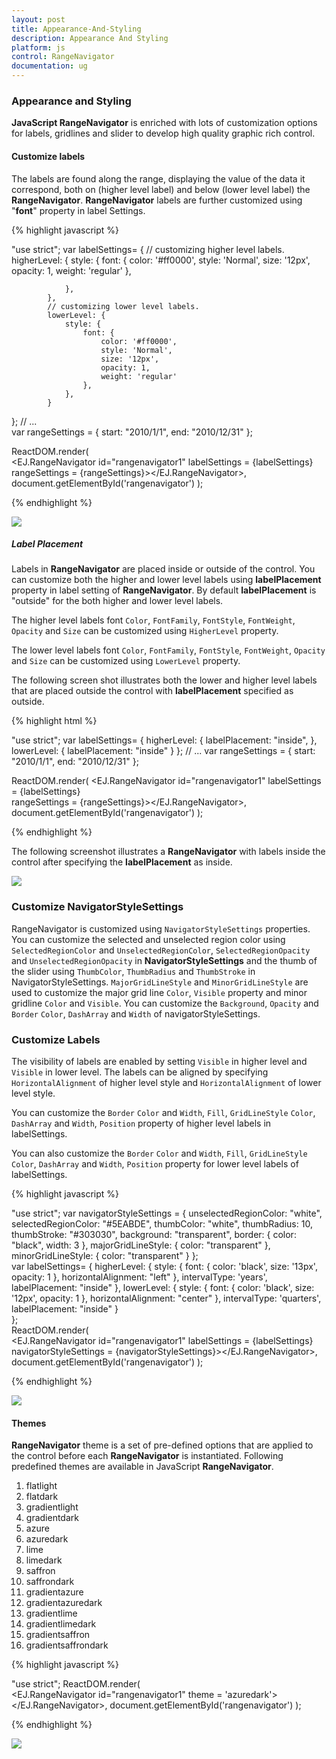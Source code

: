 ```yaml
---
layout: post
title: Appearance-And-Styling
description: Appearance And Styling
platform: js
control: RangeNavigator
documentation: ug
---
```


### Appearance and Styling

**JavaScript RangeNavigator** is enriched with lots of customization options for labels, gridlines and slider to develop high quality graphic rich control.

#### Customize labels

The labels are found along the range, displaying the value of the data it correspond, both on (higher level label) and below (lower level label) the **RangeNavigator**. **RangeNavigator** labels are further customized using "**font**" property in label Settings. 

{% highlight javascript %}

"use strict";
var labelSettings= {
            // customizing higher level labels.
            higherLevel: {
                style: {
                    font: {
                        color: '#ff0000',
                        style: 'Normal',
                        size: '12px',
                        opacity: 1,
                        weight: 'regular'
                    },
        
                },
            },
            // customizing lower level labels.
            lowerLevel: {
                style: {
                    font: {
                        color: '#ff0000',
                        style: 'Normal',
                        size: '12px',
                        opacity: 1,
                        weight: 'regular'
                    },
                },
            }
};
// ...    
var rangeSettings = {
                    start: "2010/1/1", end: "2010/12/31"
};        
    

ReactDOM.render(                    
                <EJ.RangeNavigator id="rangenavigator1" labelSettings = {labelSettings} 
                 rangeSettings = {rangeSettings}></EJ.RangeNavigator>,                    
                document.getElementById('rangenavigator')
);


{% endhighlight %}

![](/js/RangeNavigator/Appearance-And-Styling_images/Appearance-And-Styling_img1.png) 


##### Label Placement

Labels in **RangeNavigator** are placed inside or outside of the control. You can customize both the higher and lower level labels using **labelPlacement** property in label setting of **RangeNavigator**. By default **labelPlacement** is "outside" for the both higher and lower level labels.

The higher level labels font `Color`, `FontFamily`, `FontStyle`, `FontWeight`, `Opacity` and `Size` can be customized using `HigherLevel` property.

The lower level labels font `Color`, `FontFamily`, `FontStyle`, `FontWeight`, `Opacity` and `Size` can be customized using `LowerLevel` property. 


The following screen shot illustrates both the lower and higher level labels that are placed outside the control with **labelPlacement** specified as outside.

{% highlight html %}

"use strict";
var labelSettings= {
           higherLevel: {
                labelPlacement: "inside",
            },
            lowerLevel: {
                labelPlacement: "inside"
            }
};
// ...
var rangeSettings = {
                    start: "2010/1/1", end: "2010/12/31"
};        

ReactDOM.render(
            <EJ.RangeNavigator id="rangenavigator1" labelSettings = {labelSettings}  
            rangeSettings = {rangeSettings}></EJ.RangeNavigator>,
            document.getElementById('rangenavigator')
);



{% endhighlight %}


The following screenshot illustrates a **RangeNavigator** with labels inside the control after specifying the **labelPlacement** as inside.



![](/js/RangeNavigator/Appearance-And-Styling_images/Appearance-And-Styling_img2.png) 

### Customize NavigatorStyleSettings

RangeNavigator is customized using `NavigatorStyleSettings` properties. You can customize the selected and unselected region color using `SelectedRegionColor` and `UnselectedRegionColor`, `SelectedRegionOpacity` and `UnselectedRegionOpacity` in **NavigatorStyleSettings** and the thumb of the slider using `ThumbColor`, `ThumbRadius` and `ThumbStroke` in NavigatorStyleSettings.  `MajorGridLineStyle` and `MinorGridLineStyle` are used to customize the major grid line `Color`, `Visible` property and minor gridline `Color` and `Visible`. You can customize the `Background`, `Opacity` and `Border` `Color`, `DashArray` and `Width` of navigatorStyleSettings.

### Customize Labels

The visibility of labels are enabled by setting `Visible` in higher level and `Visible` in lower level. The labels can be aligned by specifying `HorizontalAlignment` of higher level style and `HorizontalAlignment` of lower level style.

You can customize the `Border` `Color` and `Width`, `Fill`, `GridLineStyle` `Color`, `DashArray` and `Width`, `Position` property of higher level labels in labelSettings.

You can also customize the `Border` `Color` and `Width`, `Fill`, `GridLineStyle` `Color`, `DashArray` and `Width`, `Position` property for lower level labels of labelSettings.


{% highlight javascript %}

"use strict";
var navigatorStyleSettings = {
            unselectedRegionColor: "white",
            selectedRegionColor: "#5EABDE",
            thumbColor: "white",
            thumbRadius: 10,
            thumbStroke: "#303030",
            background: "transparent",
            border: {
                color: "black",
                width: 3
            },
            majorGridLineStyle: {
                color: "transparent"
            },
            minorGridLineStyle: {
                color: "transparent"
            }
};		  
var labelSettings= {
           higherLevel: {
                style: {
                    font: {
                        color: 'black',
                        size: '13px',
                        opacity: 1
                    },
                    horizontalAlignment: "left"
                },
                intervalType: 'years',
                labelPlacement: "inside"
            },
            lowerLevel: {
                style: {
                    font: {
                        color: 'black',
                        size: '12px',
                        opacity: 1
                    },
                    horizontalAlignment: "center"
                },
                intervalType: 'quarters',
                labelPlacement: "inside"
            }                        
};         
ReactDOM.render(         
        <EJ.RangeNavigator id="rangenavigator1" labelSettings = {labelSettings}   
        navigatorStyleSettings = {navigatorStyleSettings}></EJ.RangeNavigator>,
        document.getElementById('rangenavigator')
);


{% endhighlight %}



![](/js/RangeNavigator/Appearance-And-Styling_images/Appearance-And-Styling_img3.png) 

#### Themes

**RangeNavigator** theme is a set of pre-defined options that are applied to the control before each **RangeNavigator** is instantiated. Following predefined themes are available in JavaScript **RangeNavigator**.

1. flatlight
2. flatdark
3. gradientlight 
4. gradientdark 
5. azure                      
6. azuredark               
7. lime 
8. limedark
9. saffron
10. saffrondark
11. gradientazure
12. gradientazuredark
13. gradientlime
14. gradientlimedark
15. gradientsaffron
16. gradientsaffrondark

{% highlight javascript %}

"use strict";
ReactDOM.render(         
        <EJ.RangeNavigator id="rangenavigator1"  theme = 'azuredark'></EJ.RangeNavigator>,
        document.getElementById('rangenavigator')
);

{% endhighlight %}



![](/js/RangeNavigator/Appearance-And-Styling_images/Appearance-And-Styling_img4.png) 
